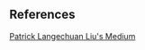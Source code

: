 
## References
[Patrick Langechuan Liu's Medium](https://towardsdatascience.com/deep-learning-based-object-detection-in-crowded-scenes-1c9fddbd7bc4)
